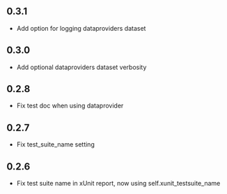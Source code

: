## 0.3.1

- Add option for logging dataproviders dataset

## 0.3.0

- Add optional dataproviders dataset verbosity

## 0.2.8

- Fix test doc when using dataprovider

## 0.2.7

- Fix test_suite_name setting

## 0.2.6

- Fix test suite name in xUnit report, now using self.xunit_testsuite_name

